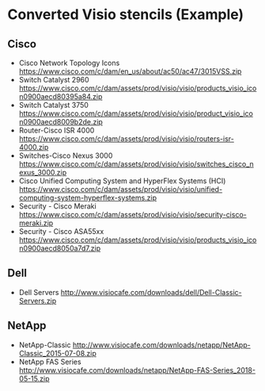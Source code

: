 # Converted Visio stencils (Example)
## Cisco
- Cisco Network Topology Icons
  https://www.cisco.com/c/dam/en_us/about/ac50/ac47/3015VSS.zip
- Switch Catalyst 2960
  https://www.cisco.com/c/dam/assets/prod/visio/visio/products_visio_icon0900aecd80395a84.zip
- Switch Catalyst 3750
  https://www.cisco.com/c/dam/assets/prod/visio/visio/product_visio_icon0900aecd8009b2de.zip
- Router-Cisco ISR 4000
  https://www.cisco.com/c/dam/assets/prod/visio/visio/routers-isr-4000.zip
- Switches-Cisco Nexus 3000
  https://www.cisco.com/c/dam/assets/prod/visio/visio/switches_cisco_nexus_3000.zip
- Cisco Unified Computing System and HyperFlex Systems (HCI)
  https://www.cisco.com/c/dam/assets/prod/visio/visio/unified-computing-system-hyperflex-systems.zip
- Security - Cisco Meraki
  https://www.cisco.com/c/dam/assets/prod/visio/visio/security-cisco-meraki.zip
- Security - Cisco ASA55xx
  https://www.cisco.com/c/dam/assets/prod/visio/visio/products_visio_icon0900aecd8050a7d7.zip


## Dell
- Dell Servers
  http://www.visiocafe.com/downloads/dell/Dell-Classic-Servers.zip

## NetApp
- NetApp-Classic
  http://www.visiocafe.com/downloads/netapp/NetApp-Classic_2015-07-08.zip
- NetApp FAS Series
  http://www.visiocafe.com/downloads/netapp/NetApp-FAS-Series_2018-05-15.zip
